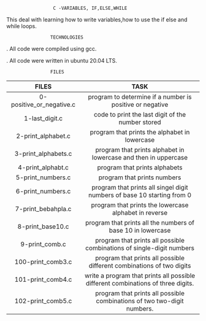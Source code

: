                      C -VARIABLES, IF,ELSE,WHILE
This deal with learning how to write variables,how to use the if else and while loops.

                    TECHNOLOGIES
. All code were compiled using gcc. 

. All code were written in ubuntu 20.04 LTS.


                    FILES

| FILES | TASK |
| :---: | :---: |
| 0-positive_or_negative.c | program to determine if a number is positive or negative |
| 1-last_digit.c | code to print the last digit of the number stored |
| 2-print_alphabet.c | program that prints the alphabet in lowercase |
| 3-print_alphabets.c | program that prints alphabet in lowercase and then in uppercase |
| 4-print_alphabt.c | program that prints alphabets |
| 5-print_numbers.c | program that prints numbers |
| 6-print_numbers.c | program that prints all singel digit numbers of base 10 starting from 0 |
| 7-print_bebahpla.c | program that prints the lowercase alphabet in reverse |
| 8-print_base10.c | program that prints all the numbers of base 10 in lowercase |
| 9-print_comb.c | program that prints all possible combinations of single-digit numbers |
| 100-print_comb3.c | program that prints all possible different combinations of two digits |
| 101-print_comb4.c | write a program that prints all possible different combinations of three digits. |
| 102-print_comb5.c | program that prints all possible combinations of two two-digit numbers. |
